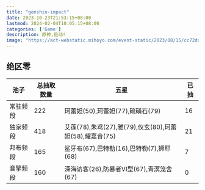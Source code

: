 ```yaml
---
title: "genshin-impact"
date: 2023-10-23T21:53:15+08:00
lastmod: 2024-02-04T10:05:15+08:00
categories: ['Game']
description: 原神,启动!
image: "https://act-webstatic.mihoyo.com/event-static/2023/08/15/cc72ddf351003a4a9b618e5f4697dad0_2771553456903788244.jpg"
---
```


## 绝区零

|池子|总抽取数量|五星|已抽|
|---|---|---|---|
|常驻频段|222|珂蕾妲(50),珂蕾妲(77),硫磺石(79)|16|
|独家频段|418|艾莲(78),朱鸢(27),雅(79),仪玄(80),珂蕾妲(58),耀嘉音(75)|21|
|邦布频段|165|鲨牙布(67),巴特勒(16),巴特勒(7),狮耶(68)|7|
|音擎频段|160|深海访客(26),防暴者Ⅵ型(67),青溟笼舍(67)|0|
